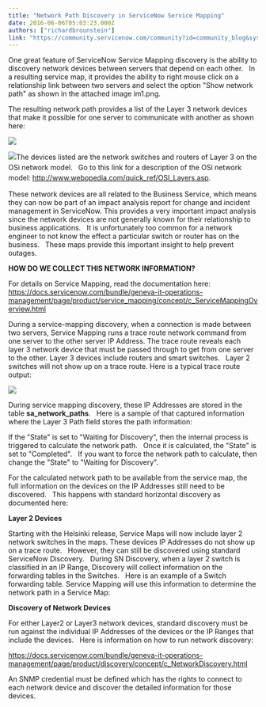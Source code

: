 ```yaml
---
title: "Network Path Discovery in ServiceNow Service Mapping"
date: 2016-06-06T05:03:23.000Z
authors: ["richardbrounstein"]
link: "https://community.servicenow.com/community?id=community_blog&sys_id=63cda2e9dbd0dbc01dcaf3231f9619eb"
---
```

<p>One great feature of ServiceNow Service Mapping discovery is the ability to discovery network devices between servers that depend on each other.   In a resulting service map, it provides the ability to right mouse click on a relationship link between two servers and select the option "Show network path" as shown in the attached image im1.png.</p><p></p><p>The resulting network path provides a list of the Layer 3 network devices that make it possible for one server to communicate with another as shown here:</p><p><span style="line-height: 1.5;"><img   class="image-1 jive-image" src="d4913379db9c1fc03eb27a9e0f961937.iix" style="max-width: 1200px; max-height: 900px;"/></span></p><p><span style="line-height: 1.5;"><img   class="image-3 jive-image" src="cfdd454adb9413043eb27a9e0f9619ca.iix" style="max-width: 1200px; max-height: 900px;"/>The devices listed are the network switches and routers of Layer 3 on the OSi network model.   Go to this link for a description of the OSi network model: </span><a title="w.webopedia.com/quick_ref/OSI_Layers.asp" href="http://www.webopedia.com/quick_ref/OSI_Layers.asp" style="line-height: 1.5;">http://www.webopedia.com/quick_ref/OSI_Layers.asp</a><span style="line-height: 1.5;">.</span></p><p>These network devices are all related to the Business Service, which means they can now be part of an impact analysis report for change and incident management in ServiceNow. This provides a very important impact analysis since the network devices are not generally known for their relationship to business applications.   It is unfortunately too common for a network engineer to not know the effect a particular switch or router has on the business.   These maps provide this important insight to help prevent outages.</p><p></p><p><strong>HOW DO WE COLLECT THIS NETWORK INFORMATION?</strong></p><p></p><p>For details on Service Mapping, read the documentation here: <a title="ocs.servicenow.com/bundle/geneva-it-operations-management/page/product/service_mapping/concept/c_ServiceMappingOverview.html" href="https://docs.servicenow.com/bundle/geneva-it-operations-management/page/product/service_mapping/concept/c_ServiceMappingOverview.html">https://docs.servicenow.com/bundle/geneva-it-operations-management/page/product/service_mapping/concept/c_ServiceMappingOverview.html</a></p><p></p><p>During a service-mapping discovery, when a connection is made between two servers, Service Mapping runs a trace route network command from one server to the other server IP Address. The trace route reveals each layer 3 network device that must be passed through to get from one server to the other. Layer 3 devices include routers and smart switches.   Layer 2 switches will not show up on a trace route. Here is a typical trace route output:</p><p><span style="line-height: 1.5;"><img   class="jive-image image-4" src="8b7b200adb18d704ed6af3231f961962.iix" style="max-width: 1200px; max-height: 900px;"/></span></p><p></p><p>During service mapping discovery, these IP Addresses are stored in the table <strong>sa_network_paths</strong>.   Here is a sample of that captured information where the Layer 3 Path field stores the path information:</p><p></p><p></p><p></p><p>If the "State" is set to "Waiting for Discovery", then the internal process is triggered to calculate the network path.   Once it is calculated, the "State" is set to "Completed".   If you want to force the network path to calculate, then change the "State" to "Waiting for Discovery".</p><p>For the calculated network path to be available from the service map, the full information on the devices on the IP Addresses still need to be discovered.   This happens with standard horizontal discovery as documented here:</p><p></p><p></p><p><strong>Layer 2 Devices</strong></p><p>Starting with the Helsinki release, Service Maps will now include layer 2 network switches in the maps. These devices IP Addresses do not show up on a trace route.   However, they can still be discovered using standard ServiceNow Discovery.   During SN Discovery, when a layer 2 switch is classified in an IP Range, Discovery will collect information on the forwarding tables in the Switches.   Here is an example of a Switch forwarding table. Service Mapping will use this information to determine the network path in a Service Map:</p><p></p><p></p><p></p><p><strong>Discovery of Network Devices</strong></p><p>For either Layer2 or Layer3 network devices, standard discovery must be run against the individual IP Addresses of the devices or the IP Ranges that include the devices.   Here is information on how to run network discovery:</p><p><a title="ocs.servicenow.com/bundle/geneva-it-operations-management/page/product/discovery/concept/c_NetworkDiscovery.html" href="https://docs.servicenow.com/bundle/geneva-it-operations-management/page/product/discovery/concept/c_NetworkDiscovery.html">https://docs.servicenow.com/bundle/geneva-it-operations-management/page/product/discovery/concept/c_NetworkDiscovery.html</a></p><p>An SNMP credential must be defined which has the rights to connect to each network device and discover the detailed information for those devices.</p>